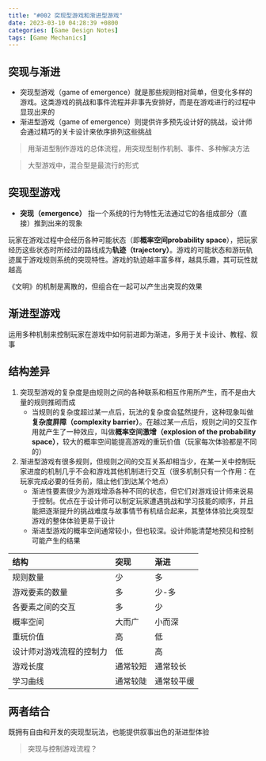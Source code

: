 ```yaml
---
title: "#002 突现型游戏和渐进型游戏"
date: 2023-03-10 04:28:39 +0800
categories: [Game Design Notes]
tags: [Game Mechanics]
---
```


## 突现与渐进
- 突现型游戏（game of emergence）就是那些规则相对简单，但变化多样的游戏。这类游戏的挑战和事件流程并非事先安排好，而是在游戏进行的过程中显现出来的
- 渐进型游戏（game of emergence）则提供许多预先设计好的挑战，设计师会通过精巧的关卡设计来依序排列这些挑战

>用渐进型制作游戏的总体流程，用突现型制作机制、事件、多种解决方法

>大型游戏中，混合型是最流行的形式

## 突现型游戏
- **突现（emergence）**
指一个系统的行为特性无法通过它的各组成部分（直接）推到出来的现象

玩家在游戏过程中会经历各种可能状态（即**概率空间probability space**），把玩家经历这些状态时所经过的路线成为**轨迹（trajectory）**。游戏的可能状态和游玩轨迹属于游戏规则系统的突现特性。游戏的轨迹越丰富多样，越具乐趣，其可玩性就越高

《文明》的机制是离散的，但组合在一起可以产生出突现的效果

## 渐进型游戏
运用多种机制来控制玩家在游戏中如何前进即为渐进，多用于关卡设计、教程、叙事

## 结构差异

1. 突现型游戏的复杂度是由规则之间的各种联系和相互作用所产生，而不是由大量的规则推砌而成
    - 当规则的复杂度超过某一点后，玩法的复杂度会猛然提升，这种现象叫做**复杂度屏障（complexity barrier）**。在越过某一点后，规则之间的交互作用就产生了一种效应，叫做**概率空间激增（explosion of the probability space）**，较大的概率空间能提高游戏的重玩价值（玩家每次体验都是不同的）
2. 渐进型游戏有很多规则，但规则之间的交互关系却相当少，在某一关中控制玩家进度的机制几乎不会和游戏其他机制进行交互（很多机制只有一个作用：在玩家完成必要的任务前，阻止他们到达某个地点）
    - 渐进性要素很少为游戏增添各种不同的状态，但它们对游戏设计师来说易于控制。优点在于设计师可以制定玩家遭遇挑战和学习技能的顺序，并且能把逐渐提升的挑战难度与故事情节有机结合起来，其整体体验比突现型游戏的整体体验更易于设计
    - 渐进型游戏的概率空间通常较小，但也较深。设计师能清楚地预见和控制可能产生的结果

|结构|突现|渐进|
|:---|:---|:---|
|规则数量|少|多|
|游戏要素的数量|多|少-多|
|各要素之间的交互|多|少|
|概率空间|大而广|小而深|
|重玩价值|高|低|
|设计师对游戏流程的控制力|低|高|
|游戏长度|通常较短|通常较长|
|学习曲线|通常较陡|通常较平缓|

## 两者结合
既拥有自由和开发的突现型玩法，也能提供叙事出色的渐进型体验

>突现与控制游戏流程？
